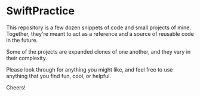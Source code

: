 # SwiftPractice

This repository is a few dozen snippets of code and small projects of mine. Together, they're meant to act as a reference and a source of reusable code in the future.

Some of the projects are expanded clones of one another, and they vary in their complexity. 

Please look through for anything you might like, and feel free to use anything that you find fun, cool, or helpful.

Cheers!
